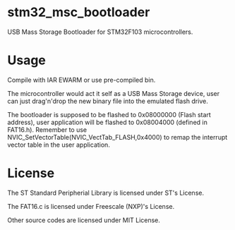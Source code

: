# stm32_msc_bootloader

USB Mass Storage Bootloader for STM32F103 microcontrollers.

# Usage

Compile with IAR EWARM or use pre-compiled bin.

The microcontroller would act it self as a USB Mass Storage device, user can just drag'n'drop the new binary file into the emulated flash drive.

The bootloader is supposed to be flashed to 0x08000000 (Flash start address), user application will be flashed to 0x08004000 (defined in FAT16.h). Remember to use NVIC_SetVectorTable(NVIC_VectTab_FLASH,0x4000) to remap the interrupt vector table in the user application.

# License

The ST Standard Peripherial Library is licensed under ST's License.

The FAT16.c is licensed under Freescale (NXP)'s License.

Other source codes are licensed under MIT License.